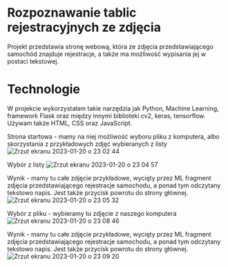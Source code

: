# Rozpoznawanie tablic rejestracyjnych ze zdjęcia

Projekt przedstawia stronę webową, która ze zdjęcia przedstawiającego samochód znajduje rejestracje, a także ma możliwość wypisania jej w postaci tekstowej.

# Technologie
W projekcie wykorzystałam takie narzędzia jak Python, Machine Learning, framework Flask oraz między innymi biblioteki cv2, keras, tensorflow. Używam także HTML, CSS oraz JavaScript.

Strona startowa - mamy na niej możliwość wyboru pliku z komputera, albo skorzystania z przykładowych zdjęć wybieranych z listy
![Zrzut ekranu 2023-01-20 o 23 02 44](https://user-images.githubusercontent.com/71874062/213813244-fc16c9a7-a9c1-497b-8604-33fd381c8197.jpg)

Wybór z listy
![Zrzut ekranu 2023-01-20 o 23 04 57](https://user-images.githubusercontent.com/71874062/213813482-223f7ad6-6445-44e1-b405-35f384f04792.jpg)

Wynik - mamy tu całe zdjęcie przykładowe, wycięty przez ML fragment zdjęcia przedstawiającego rejestracje samochodu, a ponad tym odczytany tekstowo napis. Jest także przycisk powrotu do strony głównej.
![Zrzut ekranu 2023-01-20 o 23 05 32](https://user-images.githubusercontent.com/71874062/213813533-ff925f2b-9224-4983-8004-b22603d7281d.jpg)

Wybór z pliku - wybieramy tu zdjęcie z naszego komputera
![Zrzut ekranu 2023-01-20 o 23 08 46](https://user-images.githubusercontent.com/71874062/213813949-66caa337-1735-42c2-bbc9-0575bca0880d.jpg)

Wynik - mamy tu całe zdjęcie przykładowe, wycięty przez ML fragment zdjęcia przedstawiającego rejestracje samochodu, a ponad tym odczytany tekstowo napis. Jest także przycisk powrotu do strony głównej.
![Zrzut ekranu 2023-01-20 o 23 09 20](https://user-images.githubusercontent.com/71874062/213814060-dae84fe6-461c-47c1-af27-838163c578ff.jpg)
